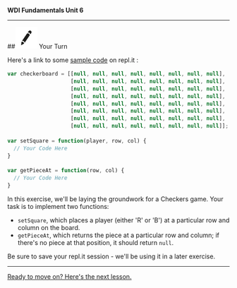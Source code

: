 **WDI Fundamentals Unit 6**

---

##![Your Turn](../assets/exercise.png) Your Turn

Here's a link to some [sample code](http://repl.it/agR) on repl.it :

```javascript
var checkerboard = [[null, null, null, null, null, null, null, null],
                    [null, null, null, null, null, null, null, null],
                    [null, null, null, null, null, null, null, null],
                    [null, null, null, null, null, null, null, null],
                    [null, null, null, null, null, null, null, null],
                    [null, null, null, null, null, null, null, null],
                    [null, null, null, null, null, null, null, null],
                    [null, null, null, null, null, null, null, null]];

var setSquare = function(player, row, col) {
  // Your Code Here
}

var getPieceAt = function(row, col) {
  // Your Code Here
}
```

In this exercise, we'll be laying the groundwork for a Checkers game. Your task is to implement two functions:
* `setSquare`, which places a player (either 'R' or 'B') at a particular row and column on the board.
* `getPieceAt`, which returns the piece at a particular row and column; if there's no piece at that position, it should return `null`.

Be sure to save your repl.it session - we'll be using it in a later exercise.

---
[Ready to move on? Here's the next lesson.](05_lesson.md)
